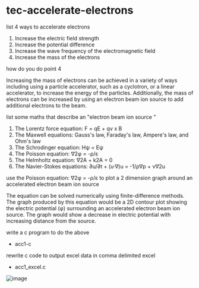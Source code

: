 # tec-accelerate-electrons

list 4 ways to accelerate electrons

1. Increase the electric field strength
2. Increase the potential difference
3. Increase the wave frequency of the electromagnetic field
4. Increase the mass of the electrons

how do you do point 4

Increasing the mass of electrons can be achieved in a variety of ways including using a particle accelerator, such as a cyclotron, or a linear accelerator, to increase the energy of the particles. Additionally, the mass of electrons can be increased by using an electron beam ion source to add additional electrons to the beam.


list some maths that describe an "electron beam ion source "

1. The Lorentz force equation: F = qE + qv x B
2. The Maxwell equations: Gauss's law, Faraday's law, Ampere's law, and Ohm's law
3. The Schrodinger equation: Hψ = Eψ
4. The Poisson equation: ∇2φ = -ρ/ε
5. The Helmholtz equation: ∇2A + k2A = 0
6. The Navier-Stokes equations: ∂u/∂t + (u·∇)u = -1/ρ∇p + ν∇2u


use the Poisson equation: ∇2φ = -ρ/ε to plot a 2 dimension graph around an accelerated electron beam ion source


The equation can be solved numerically using finite-difference methods. The graph produced by this equation would be a 2D contour plot showing the electric potential (φ) surrounding an accelerated electron beam ion source. The graph would show a decrease in electric potential with increasing distance from the source.

write a c program to do the above
- acc1-c

rewrite c code to output excel data in comma delimited excel
- acc1_excel.c

![image](https://user-images.githubusercontent.com/58069246/205521953-1087558c-2573-44a3-93de-484b45add42f.png)


